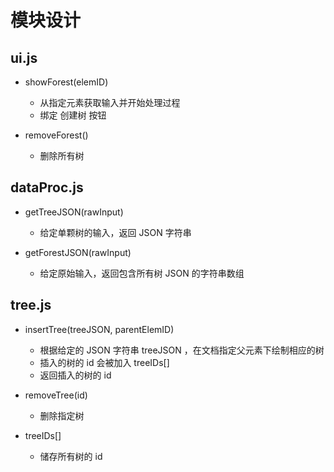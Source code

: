 # 模块设计

## ui.js

- showForest(elemID)
  - 从指定元素获取输入并开始处理过程
  - 绑定 创建树 按钮

- removeForest()
  - 删除所有树

## dataProc.js

- getTreeJSON(rawInput)
  - 给定单颗树的输入，返回 JSON 字符串

- getForestJSON(rawInput)
  - 给定原始输入，返回包含所有树 JSON 的字符串数组

## tree.js

- insertTree(treeJSON, parentElemID)
  - 根据给定的 JSON 字符串 treeJSON ，在文档指定父元素下绘制相应的树
  - 插入的树的 id 会被加入 treeIDs[]
  - 返回插入的树的 id

- removeTree(id)
  - 删除指定树

- treeIDs[]
  - 储存所有树的 id